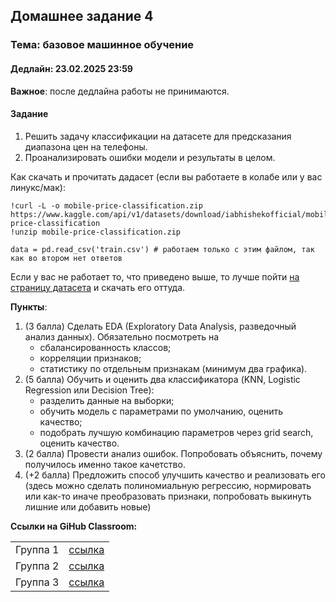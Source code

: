 ## Домашнее задание 4

### **Тема: базовое машинное обучение**

#### **Дедлайн**: 23.02.2025 23:59

**Важное**: после дедлайна работы не принимаются.

#### **Задание**
1. Решить задачу классификации на датасете для предсказания диапазона цен на телефоны.
2. Проанализировать ошибки модели и результаты в целом.

Как скачать и прочитать дадасет (если вы работаете в колабе или у вас линукс/мак):
```
!curl -L -o mobile-price-classification.zip https://www.kaggle.com/api/v1/datasets/download/iabhishekofficial/mobile-price-classification
!unzip mobile-price-classification.zip

data = pd.read_csv('train.csv') # работаем только с этим файлом, так как во втором нет ответов
```

Если у вас не работает то, что приведено выше, то лучше пойти [на страницу датасета](https://www.kaggle.com/datasets/iabhishekofficial/mobile-price-classification) и скачать его оттуда.

**Пункты**:
1. (3 балла) Сделать EDA (Exploratory Data Analysis, разведочный анализ данных). Обязательно посмотреть на
    - сбалансированность классов;
    - корреляции признаков;
    - статистику по отдельным признакам (минимум два графика).
2. (5 балла) Обучить и оценить два классификатора (KNN, Logistic Regression или Decision Tree):
    - разделить данные на выборки;
    - обучить модель с параметрами по умолчанию, оценить качество;
    - подобрать лучшую комбинацию параметров через grid search, оценить качество.
3. (2 балла) Провести анализ ошибок. Попробовать объяснить, почему получилось именно такое качетство. 
4. (+2 балла) Предложить способ улучшить качество и реализовать его (здесь можно сделать полиномиальную регрессию, нормировать или как-то иначе преобразовать признаки, попробовать выкинуть лишние или добавить новые)


**Ссылки на GiHub Classroom:**

<table>
    <tr><td>Группа 1</td><td><a href="https://classroom.github.com/a/LIm_TdTl">ссылка</a></td></tr>
    <tr><td>Группа 2</td><td><a href="https://classroom.github.com/a/wWfpBGFs">ссылка</a></td></tr>
    <tr><td>Группа 3</td><td><a href="https://classroom.github.com/a/FEDOr6v1">ссылка</a></td></tr>       
</table>
